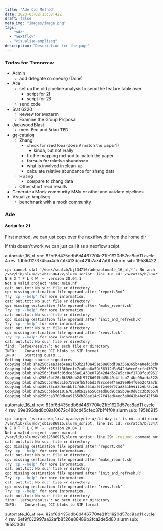 ```yaml
---
title: 'Ade Old Method'
date: 2023-03-02T13:58:42Z
draft: false
meta_img: "images/image.png"
tags:
  - "ade"
  - "nextflow"
  - "visualize-ampliseq"
description: "Description for the page"
---
```


### Todos for Tomorrow

- Admin
  - add delegate on oneusg (Done)
- Ade 
  - set up the old pipeline analysis to send the feature table over
    - script for 21
    - script for 28
  - send code 
- Stat 6220 
  - Review for Midterm
  - Examine the Group Proposal
- Jackwood Blast
  - meet Ben and Brian TBD
- gg-catalog
  - Zhang
    - check for read loss (does it match the paper?)
      - kinda, but not really
    - fix the mapping method to match the paper 
    - formula for relative abundance
    - what is involved in clean-up
    - calculate relative abundance for zhang data
  - Huang
    - compare to zhang data
  - Other short read results
- Generate a Mock community M&M or other and validate pipelines
- Visualize Ampliseq
  - benchmark with a mock community
  
### Ade 

#### Script for 21

First method, we can just copy over the nextflow dir from the home dir

If this doesn't work we can just call it as a nextflow script. 

automate_16_nf rev: 82bf6d435ddb6d4467708e21fc1920d57cd8ad11
cycle 4 rev: 1db501273745aa4d57af7413dcc421b7a847a0fd
slurm sub: 19586422

```bash
cp: cannot stat ‘/work/sealab/bjl34716/ade/automate_16_nf/*’: No such file or directory
/var/lib/slurmd/job19586422/slurm_script: line 18: cd: /scratch/bjl34716/ade/cycle-4/old-day-21: No such file or directory
N E X T F L O W  ~  version 20.04.1
Not a valid project name: main.nf
cat: out.txt: No such file or directory
cp: missing destination file operand after ‘report.Rmd’
Try 'cp --help' for more information.
cat: out.txt: No such file or directory
cp: missing destination file operand after ‘make_report.sh’
Try 'cp --help' for more information.
cat: out.txt: No such file or directory
cp: missing destination file operand after ‘init_and_refresh.R’
Try 'cp --help' for more information.
cat: out.txt: No such file or directory
cp: missing destination file operand after ‘renv.lock’
Try 'cp --help' for more information.
cat: out.txt: No such file or directory
find: ‘lefse/result/’: No such file or directory
INFO:    Converting OCI blobs to SIF format
INFO:    Starting build...
Getting image source signatures
Copying blob sha256:2aa31e5eaa2f63b21f0a451e58e0bdf8a356a365b4a0edc3cb0f7699c463a538
Copying blob sha256:325ff13b0eefc7ca0ea6a59d56312d8a542da9ce0ccfc03079fa42ed1d39368c
Copying blob sha256:0fe0fc85dce36a81438e072642d4d5b7a5cc8ef1788fc169617e974198b203f9
Copying blob sha256:2bf26c06398db24f9776d9f5d45b49e4ffcb7f4bc90ac9a522c7dd510deca688
Copying blob sha256:b246d31b57592efb5f6bd3a98cceef4ae29e9b4f0e52c72a7b7162a541f4b489
Copying blob sha256:75c82d8e4bbf1f0dc2618a59f2490f97a8831b991129b72c268d9327d2604705
Copying blob sha256:debce101a705a0b612a556daedb6d93ca5b3ec0d8cc3b20b57b8e22ca7e64d1b
Copying blob sha256:ca3708d6ea91658b28ae14d97f41ed44ec3a8d41b4bc042f668d49ef6a4fd196
```

automate_16_nf rev: 82bf6d435ddb6d4467708e21fc1920d57cd8ad11
cycle 4 rev: 69e393dad8c09a10672c480cd45cfec37b1f4f00
slurm sub: 19586915

```bash
cp: target ‘/scratch/bjl34716/ade/cycle-4/old-day-21’ is not a directory
/var/lib/slurmd/job19586915/slurm_script: line 18: cd: /scratch/bjl34716/ade/cycle-4/old-day-21: No such file or directory
N E X T F L O W  ~  version 20.04.1
Not a valid project name: main.nf
/var/lib/slurmd/job19586915/slurm_script: line 29: -resume: command not found
cat: out.txt: No such file or directory
cp: missing destination file operand after ‘report.Rmd’
Try 'cp --help' for more information.
cat: out.txt: No such file or directory
cp: missing destination file operand after ‘make_report.sh’
Try 'cp --help' for more information.
cat: out.txt: No such file or directory
cp: missing destination file operand after ‘init_and_refresh.R’
Try 'cp --help' for more information.
cat: out.txt: No such file or directory
cp: missing destination file operand after ‘renv.lock’
Try 'cp --help' for more information.
cat: out.txt: No such file or directory
find: ‘lefse/result/’: No such file or directory
INFO:    Converting OCI blobs to SIF format
```

automate_16_nf rev: 82bf6d435ddb6d4467708e21fc1920d57cd8ad11
cycle 4 rev: 6ef9f022997aa62afb8526e88489b2fca2de5d80
slurm sub: 19587306

```bash

```

